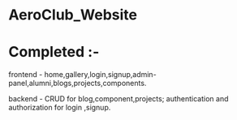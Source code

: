 # AeroClub_Website

# Completed :-

frontend - home,gallery,login,signup,admin-panel,alumni,blogs,projects,components.

backend - CRUD for blog,component,projects; authentication and authorization for login ,signup.

